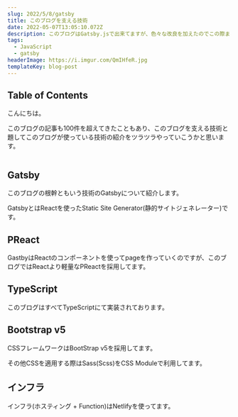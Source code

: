 ```yaml
---
slug: 2022/5/8/gatsby
title: このブログを支える技術
date: 2022-05-07T13:05:10.072Z
description: このブログはGatsby.jsで出来てますが、色々な改良を加えたのでこの際まとめてみようと思いました。
tags:
  - JavaScript
  - gatsby
headerImage: https://i.imgur.com/QmIHfeR.jpg
templateKey: blog-post
---
```

## Table of Contents

こんにちは。

このブログの記事も100件を超えてきたこともあり、このブログを支える技術と題してこのブログが使っている技術の紹介をツラツラやっていこうかと思います。

```toc

```

## Gatsby

このブログの根幹ともいう技術のGatsbyについて紹介します。

GatsbyとはReactを使ったStatic Site Generator(静的サイトジェネレーター)です。

## PReact

GastbyはReactのコンポーネントを使ってpageを作っていくのですが、このブログではReactより軽量なPReactを採用してます。

## TypeScript

このブログはすべてTypeScriptにて実装されております。

## Bootstrap v5

CSSフレームワークはBootStrap v5を採用してます。

その他CSSを適用する際はSass(Scss)をCSS Moduleで利用してます。

## インフラ

インフラ(ホスティング + Function)はNetlifyを使ってます。



